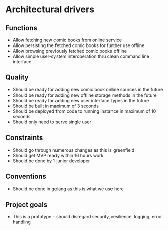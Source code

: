 # Architectural drivers

## Functions
* Allow fetching new comic books from online service
* Allow persisting the fetched comic books for further use offline
* Allow browsing previously fetched comic books offline
* Allow simple user-system interoperation thru clean command line interface

## Quality
* Should be ready for adding new comic book online sources in the future
* Should be ready for adding new offline storage methods in the future 
* Should be ready for adding new user interface types in the future
* Should be built in maximum of 3 seconds
* Should be deployed from code to running instance in maximum of 10 seconds
* Should only need to serve single user

## Constraints
* Should go through numerous changes as this is greenfield
* Should get MVP ready within 16 hours work
* Should be done by 1 junior developer

## Conventions
* Should be done in golang as this is what we use here

## Project goals
* This is a prototype - should disregard security, resilience, logging, error handling